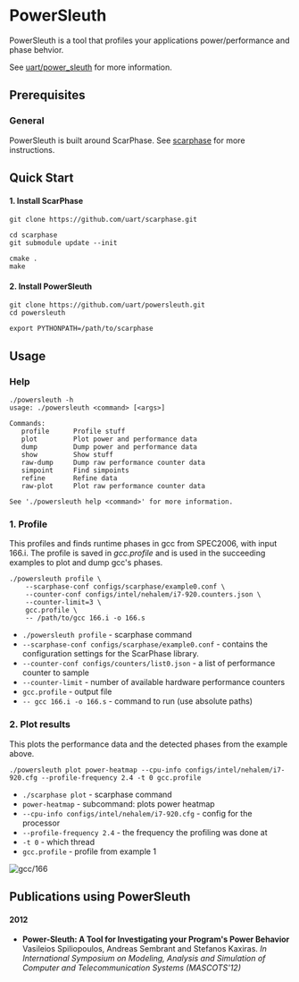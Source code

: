# PowerSleuth

PowerSleuth is a tool that profiles your applications power/performance and phase behvior. 

See [uart/power_sleuth][] for more information.

## Prerequisites

### General

PowerSleuth is built around ScarPhase. See [scarphase][] for more instructions.

## Quick Start

#### 1. Install ScarPhase
    git clone https://github.com/uart/scarphase.git
    
    cd scarphase
    git submodule update --init

    cmake .
    make

#### 2. Install PowerSleuth
    git clone https://github.com/uart/powersleuth.git
    cd powersleuth
    
    export PYTHONPATH=/path/to/scarphase
    

## Usage

### Help

    ./powersleuth -h
    usage: ./powersleuth <command> [<args>]

    Commands:
       profile      Profile stuff
       plot         Plot power and performance data
       dump         Dump power and performance data
       show         Show stuff
       raw-dump     Dump raw performance counter data
       simpoint     Find simpoints
       refine       Refine data
       raw-plot     Plot raw performance counter data

    See './powersleuth help <command>' for more information.

### 1. Profile  

This profiles and finds runtime phases in gcc from SPEC2006, with input 166.i. The profile is saved in *gcc.profile* and is used in the succeeding examples to plot and dump gcc's phases.

    ./powersleuth profile \
        --scarphase-conf configs/scarphase/example0.conf \
        --counter-conf configs/intel/nehalem/i7-920.counters.json \
        --counter-limit=3 \
        gcc.profile \
        -- /path/to/gcc 166.i -o 166.s
     
* `./powersleuth profile` - scarphase command
* `--scarphase-conf configs/scarphase/example0.conf` - contains the configuration settings for the ScarPhase library.
* `--counter-conf configs/counters/list0.json` - a list of performance counter to sample
* `--counter-limit` - number of available hardware performance counters
* `gcc.profile` - output file
* `-- gcc 166.i -o 166.s` - command to run (use absolute paths)
        
### 2. Plot results

This plots the performance data and the detected phases from the example above.

    ./powersleuth plot power-heatmap --cpu-info configs/intel/nehalem/i7-920.cfg --profile-frequency 2.4 -t 0 gcc.profile
    
* `./scarphase plot` - scarphase command
* `power-heatmap` - subcommand: plots power heatmap
* `--cpu-info configs/intel/nehalem/i7-920.cfg` - config for the processor
* `--profile-frequency 2.4` - the frequency the profiling was done at
* `-t 0` - which thread
* `gcc.profile` - profile from example 1

![gcc/166](http://www.it.uu.se/research/group/uart/measurement/online_phase_detection/gcc-screenshot-power.png "gcc/166 screenshot")

## Publications using PowerSleuth

#### 2012
*    **Power-Sleuth: A Tool for Investigating your Program's Power Behavior** Vasileios Spiliopoulos, Andreas Sembrant and Stefanos Kaxiras. *In International Symposium on Modeling, Analysis and Simulation of Computer and Telecommunication Systems (MASCOTS'12)*


[scarphase]: https://github.com/uart/scarphase
[libscarphase]: https://github.com/uart/libscarphase
[boost]: http://www.boost.org/
[protobuf]: https://code.google.com/p/protobuf/

[numpy]: http://www.numpy.org/
[scipy]: http://www.scipy.org/
[scikit-learn]: http://scikit-learn.org/stable/
[matplotlib]: http://matplotlib.org/

[prettytable]: https://code.google.com/p/prettytable/
[progressbar]: https://code.google.com/p/python-progressbar/

[uart]: http://www.it.uu.se/research/group/uart/
[uart/power_sleuth]: http://www.it.uu.se/research/group/uart/modeling/power_modeling/power_sleuth
[uart/online-phase-detection]: http://www.it.uu.se/research/group/uart/measurement#online_phase_detection
